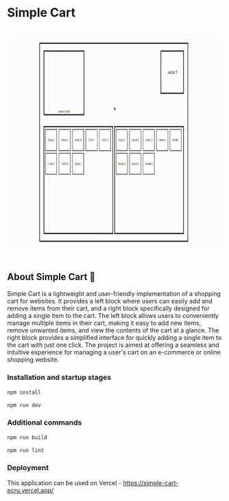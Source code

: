 # Simple Cart


</br>
<div align="center">
  <img height="500px" src="public/demo.gif" />
</div>
</br>

## About Simple Cart 📰

Simple Cart is a lightweight and user-friendly implementation of a shopping cart for websites. It provides a left block where users can easily add and remove items from their cart, and a right block specifically designed for adding a single item to the cart. The left block allows users to conveniently manage multiple items in their cart, making it easy to add new items, remove unwanted items, and view the contents of the cart at a glance. The right block provides a simplified interface for quickly adding a single item to the cart with just one click. The project is aimed at offering a seamless and intuitive experience for managing a user's cart on an e-commerce or online shopping website.

### Installation and startup stages
```
npm install
```
```
npm run dev
```

### Additional commands
```
npm run build
```
```
npm run lint
```


### Deployment
This application can be used on Vercel - https://simple-cart-ecru.vercel.app/
